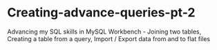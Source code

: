 # Creating-advance-queries-pt-2
Advancing my SQL skills in MySQL Workbench - Joining two tables, Creating a table from a query,	Import / Export data from and to flat files

